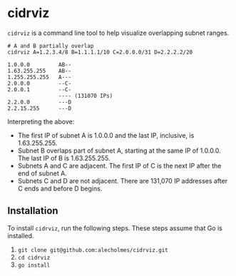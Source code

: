 # cidrviz

`cidrviz` is a command line tool to help visualize overlapping subnet ranges.

```
# A and B partially overlap
cidrviz A=1.2.3.4/8 B=1.1.1.1/10 C=2.0.0.0/31 D=2.2.2.2/20

1.0.0.0         AB--
1.63.255.255    AB--
1.255.255.255   A---
2.0.0.0         --C-
2.0.0.1         --C-
                ---- (131070 IPs)
2.2.0.0         ---D
2.2.15.255      ---D
```

Interpreting the above:
* The first IP of subnet A is 1.0.0.0 and the last IP, inclusive, is 1.63.255.255.
* Subnet B overlaps part of subnet A, starting at the same IP of 1.0.0.0. The last IP of B is 1.63.255.255.
* Subnets A and C are adjacent. The first IP of C is the next IP after the end of subnet A.
* Subnets C and D are not adjacent. There are 131,070 IP addresses after C ends and before D begins.

## Installation

To install `cidrviz`, run the following steps. These steps assume that Go is installed.

1. `git clone git@github.com:alecholmes/cidrviz.git`
1. `cd cidrviz`
1. `go install`
